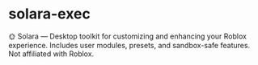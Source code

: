 # solara-exec
🌞 Solara — Desktop toolkit for customizing and enhancing your Roblox experience. Includes user modules, presets, and sandbox-safe features. Not affiliated with Roblox.
